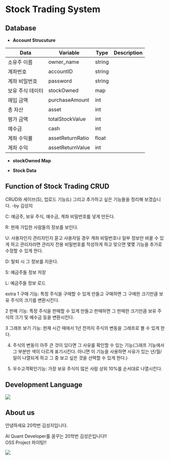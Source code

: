 # Stock Trading System

## Database

- **Account Strucuture**  
  
| Data       | Variable         | Type   | Description |
|------------|------------------|--------|-------------|
| 소유주 이름      | owner_name       | string |             |
| 계좌번호    | accountID        | string |             |
| 계좌 비밀번호 | password         | string |             |
| 보유 주식 데이터 | stockOwned       | map    |             |
| 매입 금액 | purchaseAmount   | int    |             |
| 총 자산 | asset            | int    |             |
| 평가 금액 | totalStockValue  | int    |             |
| 예수금 | cash             | int    |             |
| 계좌 수익률 | assetReturnRatio | float  |             |
| 계좌 수익 | assetReturnValue | int    |             |

- **stockOwned Map** 

- **Stock Data**  
## Function of Stock Trading CRUD

CRUD와 세이브(S), 업로드 기능(L) 그리고 추가하고 싶은 기능들을 정리해 보겠습니다. -by 김성지

C: 예금주, 보유 주식, 예수금, 계좌 비밀번호를 넣게 만든다.

R: 현재 가입한 사람들의 정보를 보인다.

U: 사용자인지 관리자인지 묻고 사용자일 경우 계좌 비밀번호나 일부 정보만 바꿀 수 있게 하고 관리자라면 관리자 전용 비밀번호를 작성하게 하고 맞으면 몇몇 기능을 추가로 수정할 수 있게 한다.

D: 탈퇴 시 그 정보를 지운다.

S: 예금주들 정보 저장

L: 예금주들 정보 로드

extra
1 구매 기능: 특정 주식을 구매할 수 있게 만들고 구매하면 그 구매한 크기만큼 보유 주식의 크기를 변환시킨다.

2 판매 기능: 특정 주식을 판매할 수 있게 만들고 판매하면 그 판매한 크기만큼 보유 주식의 크기 및 예수금 등을 변환시킨다.

3 그래프 보기 기능: 현재 시간 때에서 1년 전까지 주식의 변동을 그래프로 볼 수 있게 한다.

4. 주식의 변동이 아주 큰 것이 있다면 그 사유를 확인할 수 있는 기능(그래프 기능에서 그 부분만 색이 다르게 표기시킨다. 아니면 이 기능을 사용하면 사유가 있는 년/월/일이 나열되게 하고 그 중 보고 싶은 것을 선택할 수 있게 한다.)

5. 우수고객확인기능: 가장 보유 주식이 많은 사람 상위 10%를 순서대로 나열시킨다.

## Development Language
<img src="https://img.shields.io/badge/c++-00599C?style=for-the-badge&logo=c%2B%2B&logoColor=white">

## About us
안녕하세요 20학번 김성지입니다.

AI Quant Developer를 꿈꾸는 20학번 김성은입니다!!    
OSS Project 파이팅!!  
  
<a href="https://github.com/immanuelk1m">
<img src="https://img.shields.io/badge/github-181717?style=for-the-badge&logo=c%2B%2B&logoColor=white">
</a>
